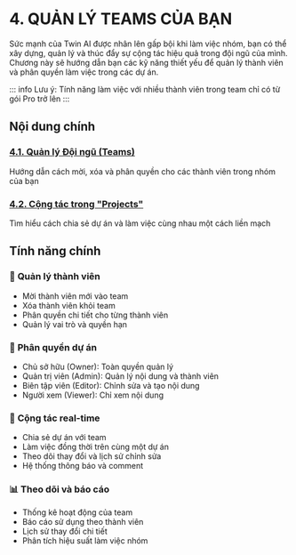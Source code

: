 # 4. QUẢN LÝ TEAMS CỦA BẠN

Sức mạnh của Twin AI được nhân lên gấp bội khi làm việc nhóm, bạn có thể xây dựng, quản lý và thúc đẩy sự cộng tác hiệu quả trong đội ngũ của mình. Chương này sẽ hướng dẫn bạn các kỹ năng thiết yếu để quản lý thành viên và phân quyền làm việc trong các dự án.

::: info
Lưu ý: Tính năng làm việc với nhiều thành viên trong team chỉ có từ gói Pro trở lên
:::

## Nội dung chính

<div class="grid grid-cols-1 md:grid-cols-2 gap-6 my-8">

<div class="border rounded-lg p-6 hover:shadow-lg transition-shadow">

### [4.1. Quản lý Đội ngũ (Teams)](./team-management)

Hướng dẫn cách mời, xóa và phân quyền cho các thành viên trong nhóm của bạn

</div>

<div class="border rounded-lg p-6 hover:shadow-lg transition-shadow">

### [4.2. Cộng tác trong "Projects"](./project-collaboration)

Tìm hiểu cách chia sẻ dự án và làm việc cùng nhau một cách liền mạch

</div>

</div>

## Tính năng chính

### 👥 **Quản lý thành viên**
- Mời thành viên mới vào team
- Xóa thành viên khỏi team
- Phân quyền chi tiết cho từng thành viên
- Quản lý vai trò và quyền hạn

### 🎯 **Phân quyền dự án**
- Chủ sở hữu (Owner): Toàn quyền quản lý
- Quản trị viên (Admin): Quản lý nội dung và thành viên
- Biên tập viên (Editor): Chỉnh sửa và tạo nội dung
- Người xem (Viewer): Chỉ xem nội dung

### 🔄 **Cộng tác real-time**
- Chia sẻ dự án với team
- Làm việc đồng thời trên cùng một dự án
- Theo dõi thay đổi và lịch sử chỉnh sửa
- Hệ thống thông báo và comment

### 📊 **Theo dõi và báo cáo**
- Thống kê hoạt động của team
- Báo cáo sử dụng theo thành viên
- Lịch sử thay đổi chi tiết
- Phân tích hiệu suất làm việc nhóm

